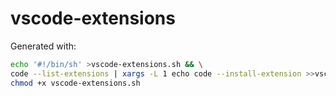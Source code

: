 # vscode-extensions

Generated with:
``` sh
echo '#!/bin/sh' >vscode-extensions.sh && \
code --list-extensions | xargs -L 1 echo code --install-extension >>vscode-extensions.sh && \
chmod +x vscode-extensions.sh
```